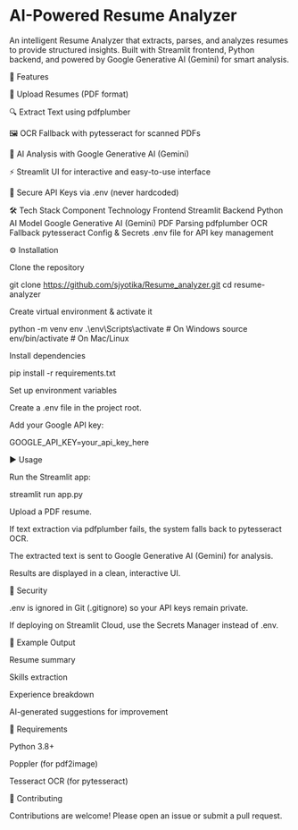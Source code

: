 
# AI-Powered Resume Analyzer

An intelligent Resume Analyzer that extracts, parses, and analyzes resumes to provide structured insights.
Built with Streamlit frontend, Python backend, and powered by Google Generative AI (Gemini) for smart analysis.

🚀 Features

📂 Upload Resumes (PDF format)

🔍 Extract Text using pdfplumber

🖼️ OCR Fallback with pytesseract for scanned PDFs

🤖 AI Analysis with Google Generative AI (Gemini)

⚡ Streamlit UI for interactive and easy-to-use interface

🔐 Secure API Keys via .env (never hardcoded)

🛠️ Tech Stack
Component	Technology
Frontend	Streamlit
Backend	Python
AI Model	Google Generative AI (Gemini)
PDF Parsing	pdfplumber
OCR Fallback	pytesseract
Config & Secrets	.env file for API key management

⚙️ Installation

Clone the repository

git clone https://github.com/sjyotika/Resume_analyzer.git
cd resume-analyzer


Create virtual environment & activate it

python -m venv env
.\env\Scripts\activate   # On Windows
source env/bin/activate  # On Mac/Linux


Install dependencies

pip install -r requirements.txt


Set up environment variables

Create a .env file in the project root.

Add your Google API key:

GOOGLE_API_KEY=your_api_key_here

▶️ Usage

Run the Streamlit app:

streamlit run app.py


Upload a PDF resume.

If text extraction via pdfplumber fails, the system falls back to pytesseract OCR.

The extracted text is sent to Google Generative AI (Gemini) for analysis.

Results are displayed in a clean, interactive UI.

🔐 Security

.env is ignored in Git (.gitignore) so your API keys remain private.

If deploying on Streamlit Cloud, use the Secrets Manager instead of .env.

📌 Example Output

Resume summary

Skills extraction

Experience breakdown

AI-generated suggestions for improvement

📄 Requirements

Python 3.8+

Poppler (for pdf2image)

Tesseract OCR (for pytesseract)

🤝 Contributing

Contributions are welcome! Please open an issue or submit a pull request.
